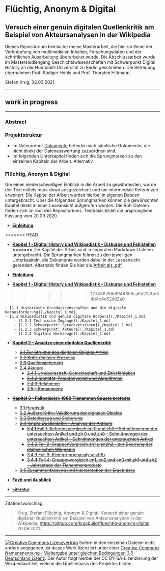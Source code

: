 # Flüchtig, Anonym & Digital
## Versuch einer genuin digitalen Quellenkritik am Beispiel von Akteursanalysen in der Wikipedia

<!-- [![DOI](https://zenodo.org/badge/233598495.svg)](https://zenodo.org/badge/latestdoi/233598495) -->

Dieses Repositorium beinhaltet meine Masterarbeit, die hier im Sinne der Verknüpfung von multimedialen Inhalten, Forschungsdaten und der schriftlichen Ausarbeitung überarbeitet wurde. Die Abschlussarbeit wurde im Masterstudiengang Geschichtswissenschaften mit Schwerpunkt Digital History an der Humboldt-Universität zu Berlin geschrieben. Die Betreuung übernahmen Prof. Rüdiger Hohls und Prof. Thorsten Hiltmann.

Stefan Krug, 02.03.2021.

---

## work in progress

---

### Abstract


### Projektstruktur

- Im Unterordner [Dokumente](./Dokumente) befinden sich sämtliche Dokumente, die nicht direkt der Datenauswertung zuzuordnen sind.
- Im folgenden Unterkapitel finden sich die Sprungmarken zu den einzelnen Kapiteln der Arbeit. Alternativ 

### Flüchtig, Anonym & Digital

Um einen niederschwelligen Einblick in die Arbeit zu gewährleisten, wurde der Text mittels mark down ausgezeichent und um intermediale Referenzen erweitert. Die Kapitel der Arbeit wurden hierbei in eigenen Dateien untergebracht. Über die folgenden Sprungmarken können die gewünschten Kapitel direkt in einer Leseansicht aufgerufen werden. Die Roh-Dateien finden sich im root des Repositoriums.
Textbasis bildet die ursprüngliche Fassung vom 20.09.2020.

- [**Einleitung**](./Kapitel_0.md)

<<<<<<< HEAD
- [**Kapitel 1 - Digital History und Wikipedistik – Diskurse und Fehlstellen**](./Kapitel_1.md)
=======
Die Kapitel der Arbeit sind in separaten Markdown-Dateien untergebracht. Die Sprungmarken führen zu den jeweiligen Unterkapiteln, die Dokumente werden dabei in der Leseansicht gerendert. Alternativ finden Sie hier die [Arbeit als .pdf](.//Dokumente/Krug_2020_FluechtigAnonymDigital.pdf).

- [**Einleitung**]()

- [**Kapitel 1 - Digital History und Wikipedistik – Diskurse und Fehlstellen**]()
>>>>>>> 127436298d8f46359ca6d237be3db4c4e62dd2a0
	
	- [1.1 Historische Grundwissenschaften und die digitale Herausforderung](./Kapitel_1.md)
	- [1.2 Wikipedistik und genuin digitale Korpora](./Kapitel_1.md)
		- [1.2.1 Technische Zugänge](./Kapitel_1.md)
		- [1.2.2 Schwerpunkt: Sprachversionen](./Kapitel_1.md)
		- [1.2.3 Schwerpunkt: Akteure](./Kapitel_1.md)
		- [1.2.4 Digitale Werkzeuge](./Kapitel_1.md)
	
- ~~[**Kapitel 2 - Ansätze einer digitalen Quellenkritik**]()~~
		
	- ~~[2.1 Zur Struktur des digitalen Objekts Artikel]()~~
	- ~~[2.2 Kritik digitaler Prozesse]()~~
	- ~~[2.3 Quellensicherung]()~~
	- ~~[2.4 Akteure]()~~
		- ~~[2.4.1 Urheberschaft, Gemeinschaft und Zitierfähigkeit]()~~
		- ~~[2.4.2 Identität, Pseudonymität und Algorithmen]()~~
		- ~~[2.4.3 Relationen]()~~
		- ~~[2.5 - Konsequenz]()~~
	
- ~~[**Kapitel 3 - Fallbeispiel: 1989 Tiananmen Square protests**]()~~
	- ~~[3.1 Heuristik]()~~
	- ~~[3.2 Äußere Kritik: Validierung der digitalen Objekte]()~~
	- ~~[3.3 Datenbezug und Sicherung]()~~
	- ~~[3.4 Innere Quellenkritik - Analyse der Akteure]()~~
		- ~~[3.4.1 Fall 1: Referenzvergleich en 0 und zh0 – Schnittmengen der untersuchten Artikel und zh 0 und zh0 – Schnittmengen der untersuchten Artikel – Schnittmengen der untersuchten Artikel]()~~
		- ~~[3.4.2 Fall 2: Gruppenvergleich zh1 und zh2 – zur Sperrung der chinesischen Wikipedia]()~~
		- ~~[3.4.3 Fall 3: Kleingruppenanalyse zh1b]()~~
		- ~~[3.4.4 Fall 4: Gruppenvergleich en1, en2 und en3 mit zh1 und zh2 – Jahrestage der Tiananmenproteste]()~~
	- ~~[3.5 Zusammenfassung und Interpretation der Ergebnisse]()~~
	
- ~~[**Fazit und Ausblick**]()~~

- ~~[Literatur]()~~

---

Zitationsvorschlag:

> Krug, Stefan: Flüchtig, Anonym & Digital. Versuch einer genuin digitalen Quellenkritik am Beispiel von Akteursanalysen in der Wikipedia, https://github.com/krugbuild/fluechtig-anonym-digital, 20.09.2021.
<!-- , [doi:10.5281/zenodo.3711513](https://doi.org/10.5281/zenodo.3711513).-->

---

[![Creative Commons Lizenzvertrag](https://i.creativecommons.org/l/by-sa/3.0/de/88x31.png)](http://creativecommons.org/licenses/by-sa/3.0/de/) Sofern in den einzelnen Dateien nicht anders angegeben, ist dieses Werk lizenziert unter einer [Creative Commons Namensnennung - Weitergabe unter gleichen Bedingungen 3.0 Deutschland Lizenz](http://creativecommons.org/licenses/by-sa/3.0/de/). Der Autor folgt hierbei der CC BY-SA-Lizenzierung der Wikipediaartikel, welche die Quellenbasis des Projektes bilden.
